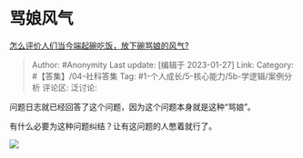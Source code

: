 # 骂娘风气
[怎么评价人们当今端起碗吃饭，放下碗骂娘的风气?](https://www.zhihu.com/question/579422926/answer/2861702994)

> Author: #Anonymity
> Last update: [编辑于 2023-01-27]
> Link:
> Category: #【答集】/04-社科答集
> Tag: #1-个人成长/5-核心能力/5b-学逻辑/案例分析
> 评论区:
> 泛讨论:

问题日志就已经回答了这个问题，因为这个问题本身就是这种“骂娘”。

有什么必要为这种问题纠结？让有这问题的人憋着就行了。

![](https://pic1.zhimg.com/50/v2-43074fa660b3bc358ee239e9b4ac1cf4_720w.jpg?source=1940ef5c)
